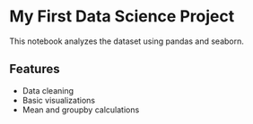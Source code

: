 # My First Data Science Project

This notebook analyzes the dataset using pandas and seaborn.

## Features
- Data cleaning
- Basic visualizations
- Mean and groupby calculations
